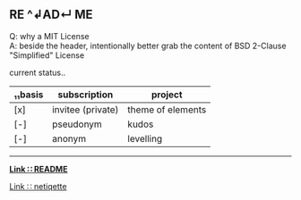 ## RE ^↲AD↵ ME

Q: why a MIT License  
A: beside the header, intentionally better grab the content of BSD 2-Clause "Simplified" License


current status‥

|₁₁basis |subscription |project |
|--- |-- |-- |
|[x] |invitee (private) |theme of elements |
|[-] |pseudonym |kudos |
|[-] |anonym |levelling |


---
**[Link ∷ README](./README.md)**

[Link ∷ netiqette](./netiqette.md)

